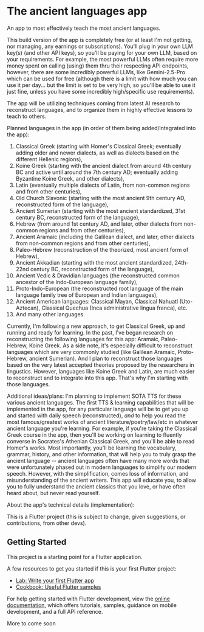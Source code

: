 # The ancient languages app
An app to most effectively teach the most ancient languages.

This build version of the app is completely free (or at least I'm not getting, nor managing, any earnings or subscriptions). You'll plug in your own LLM key(s) (and other API keys), so you'll be paying for your own LLM, based on your requirements. For example, the most powerful LLMs often require more money spent on calling (using) them thru their respecting API endpoints, however, there are some incredibly powerful LLMs, like Gemini-2.5-Pro which can be used for free (although there is a limit with how much you can use it per day... but the limit is set to be very high, so you'll be able to use it just fine, unless you have some incredibly high/specific use requirements). 

The app will be utilizing techniques coming from latest AI research to reconstruct languages, and to organize them in highly effective lessons to teach to others.

Planned languages in the app (in order of them being added/integrated into the app): 
1. Classical Greek (starting with Homer's Classical Greek; eventually adding older and newer dialects, as well as dialects based on the different Hellenic regions), 
2. Koine Greek (starting with the ancient dialect from around 4th century BC and active until around the 7th century AD; eventually adding Byzantine Koine Greek, and other dialects), 
3. Latin (eventually multiple dialects of Latin, from non-common regions and from other centuries),
4. Old Church Slavonic (starting with the most ancient 9th century AD, reconstructed form of the language), 
5. Ancient Sumerian (starting with the most ancient standardized, 31st century BC, reconstructed form of the language),
6. Hebrew (from around 1st century AD, and later, other dialects from non-common regions and from other centuries), 
7. Ancient Aramaic (including the Galilean dialect, and later, other dialects from non-common regions and from other centuries), 
8. Paleo-Hebrew (reconstruction of the theorized, most ancient form of Hebrew), 
9. Ancient Akkadian (starting with the most ancient standardized, 24th-22nd century BC, reconstructed form of the language),
10. Ancient Vedic & Dravidian languages (the reconstructed common ancestor of the Indo-European language family), 
11. Proto-Indo-European (the reconstructed root language of the main language family tree of European and Indian languages),
12. Ancient American languages: Classical Mayan, Classical Nahuatl (Uto-Aztecan), Classical Quechua (Inca administrative lingua franca), etc.
13. And many other languages.

Currently, I'm following a new approach, to get Classical Greek, up and running and ready for learning. In the past, I've began research on reconstructing the following languages for this app: Aramaic, Paleo-Hebrew, Koine Greek. As a side note, it's especially difficult to reconstruct languages which are very commonly studied (like Galilean Aramaic, Proto-Hebrew, ancient Sumerian). And I plan to reconstruct those languages based on the very latest accepted theories proposed by the researchers in lingustics. However, languages like Koine Greek and Latin, are much easier to reconstruct and to integrate into this app. That's why I'm starting with those languages.

Additional ideas/plans: I'm planning to implement SOTA TTS for these various ancient languages. The first TTS & learning capabilities that will be implemented in the app, for any particular language will be to get you up and started with daily speech (reconstructed), *and* to help you read the most famous/greatest works of ancient literature/poetry/law/etc in whatever ancient language you're learning. For example, if you're taking the Classical Greek course in the app, then you'll be working on learning to fluently converse in Socrates's Athenian Classical Greek, and you'll be able to read Homer's works. Most importantly, you'll be learning the vocabulary, grammar, history, and other information, that will help you to truly grasp the ancient language -- ancient languages often have many more words that were unfortunately phased out in modern languages to simplify our modern speech. However, with the simplification, comes loss of information, and misunderstanding of the ancient writers. This app will educate you, to allow you to fully understand the ancient classics that you love, or have often heard about, but never read yourself. 

About the app's technical details (implementation):

This is a Flutter project (this is subject to change, given suggestions, or contributions, from other devs). 

## Getting Started

This project is a starting point for a Flutter application.

A few resources to get you started if this is your first Flutter project:

- [Lab: Write your first Flutter app](https://docs.flutter.dev/get-started/codelab)
- [Cookbook: Useful Flutter samples](https://docs.flutter.dev/cookbook)

For help getting started with Flutter development, view the
[online documentation](https://docs.flutter.dev/), which offers tutorials,
samples, guidance on mobile development, and a full API reference.


More to come soon
